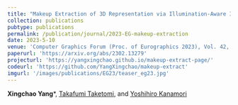 ```yaml
---
title: "Makeup Extraction of 3D Representation via Illumination-Aware Image Decomposition"
collection: publications
pubtype: publications
permalink: /publication/journal/2023-EG-makeup-extraction
date: 2023-5-10
venue: 'Computer Graphics Forum (Proc. of Eurographics 2023), Vol. 42, No. 2, pp. 293-307'
paperurl: 'https://arxiv.org/abs/2302.13279'
projecturl: 'https://yangxingchao.github.io/makeup-extract-page/'
codeurl: 'https://github.com/YangXingchao/makeup-extract'
imgurl: '/images/publications/EG23/teaser_eg23.jpg'
---
```


**Xingchao Yang***, [Takafumi Taketomi](https://taketomitakafumi.sakura.ne.jp/web/en/), and [Yoshihiro Kanamori](http://kanamori.cs.tsukuba.ac.jp/index.html)